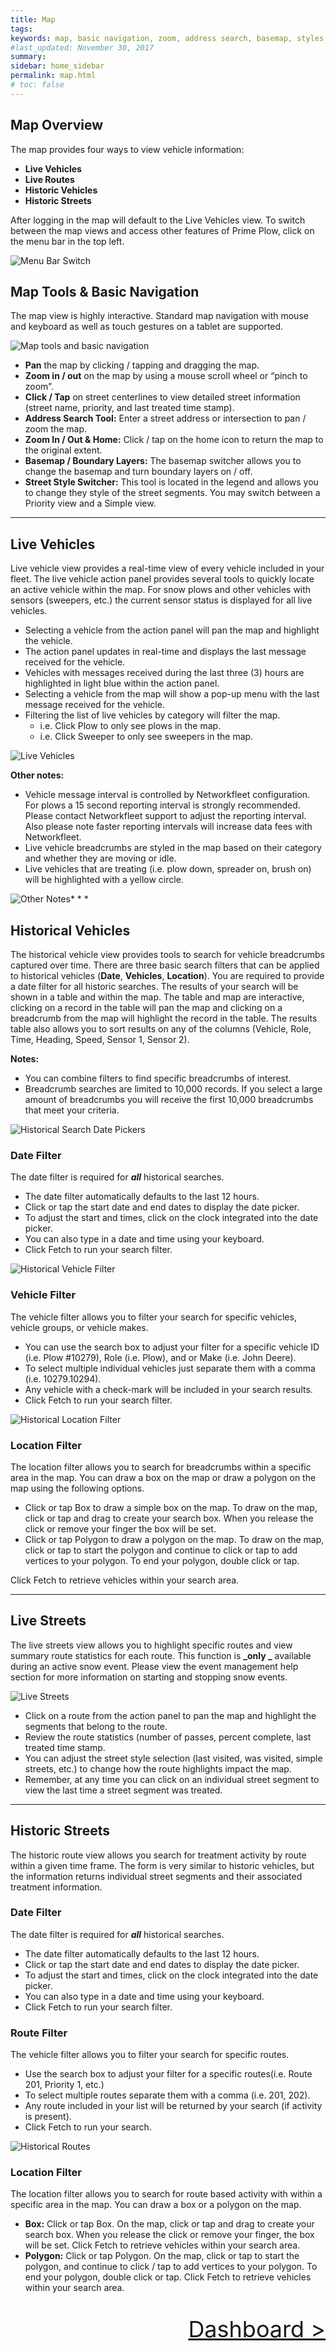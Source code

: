 ```yaml
---
title: Map
tags:
keywords: map, basic navigation, zoom, address search, basemap, styles, vehicles, filters
#last_updated: November 30, 2017
summary:
sidebar: home_sidebar
permalink: map.html
# toc: false
---
```


## Map Overview

The map provides four ways to view vehicle information:
* **Live Vehicles**
* **Live Routes**
* **Historic Vehicles**
* **Historic Streets**

After logging in the map will default to the Live Vehicles view. To switch between the map views and access other features of Prime Plow, click on the menu bar in the top left.

![Menu Bar Switch](images/img/menu-bar-switch03.gif)

## Map Tools & Basic Navigation

The map view is highly interactive. Standard map navigation with mouse and keyboard as well as touch gestures on a tablet are supported.

![Map tools and basic navigation](images/img/maptools-basicnav.png)
* **Pan** the map by clicking / tapping and dragging the map.
* **Zoom in / out** on the map by using a mouse scroll wheel or “pinch to zoom”.
* **Click / Tap** on street centerlines to view detailed street information (street name, priority, and last treated time stamp).
* **Address Search Tool:** Enter a street address or intersection to pan / zoom the map.
* **Zoom In / Out & Home:** Click / tap on the home icon to return the map to the original extent.
* **Basemap / Boundary Layers:** The basemap switcher allows you to change the basemap and turn boundary layers on / off.
* **Street Style Switcher:** This tool is located in the legend and allows you to change they style of the street segments. You may switch between a Priority view and a Simple view.

* * *

## Live Vehicles

Live vehicle view provides a real-time view of every vehicle included in your fleet. The live vehicle action panel provides several tools to quickly locate an active vehicle within the map. For snow plows and other vehicles with sensors (sweepers, etc.) the current sensor status is displayed for all live vehicles.

* Selecting a vehicle from the action panel will pan the map and highlight the vehicle.
* The action panel updates in real-time and displays the last message received for the vehicle.
* Vehicles with messages received during the last three (3) hours are highlighted in light blue within the action panel.
* Selecting a vehicle from the map will show a pop-up menu with the last message received for the vehicle.
* Filtering the list of live vehicles by category will filter the map.
    * i.e. Click Plow to only see plows in the map.
    * i.e. Click Sweeper to only see sweepers in the map.

![Live Vehicles](images/img/livevehicles.png)

**Other notes:**

* Vehicle message interval is controlled by Networkfleet configuration. For plows a 15 second reporting interval is strongly recommended. Please contact Networkfleet support to adjust the reporting interval. Also please note faster reporting intervals will increase data fees with Networkfleet.
* Live vehicle breadcrumbs are styled in the map based on their category and whether they are moving or idle.
* Live vehicles that are treating (i.e. plow down, spreader on, brush on) will be highlighted with a yellow circle.

![Other Notes](images/img/other-notes.png)* * *

## Historical Vehicles

The historical vehicle view provides tools to search for vehicle breadcrumbs captured over time. There are three basic search filters that can be applied to historical vehicles (**Date**, **Vehicles**, **Location**). You are required to provide a date filter for all historic searches. The results of your search will be shown in a table and within the map. The table and map are interactive, clicking on a record in the table will pan the map and clicking on a breadcrumb from the map will highlight the record in the table. The results table also allows you to sort results on any of the columns (Vehicle, Role, Time, Heading, Speed, Sensor 1, Sensor 2).

**Notes:**
* You can combine filters to find specific breadcrumbs of interest.
* Breadcrumb searches are limited to 10,000 records. If you select a large amount of breadcrumbs you will receive the first 10,000 breadcrumbs that meet your criteria.

![Historical Search Date Pickers](images/img/historical_search_date_pickers.gif)

### Date Filter
The date filter is required for **_all_** historical searches.
* The date filter automatically defaults to the last 12 hours.
* Click or tap the start date and end dates to display the date picker.  
* To adjust the start and times, click on the clock integrated into the date picker.
* You can also type in a date and time using your keyboard.
* Click Fetch to run your search filter.

![Historical Vehicle Filter](images/img/historical_vehicle_filter02.gif)

### Vehicle Filter
The vehicle filter allows you to filter your search for specific vehicles, vehicle groups, or vehicle makes.
* You can use the search box to adjust your filter for a specific vehicle ID (i.e. Plow #10279), Role (i.e. Plow), and or Make (i.e. John Deere).
* To select multiple individual vehicles just separate them with a comma (i.e. 10279.10294).
* Any vehicle with a check-mark will be included in your search results.
* Click Fetch to run your search filter.

![Historical Location Filter](images/img/historical_locationfilter_01.gif)

### Location Filter
The location filter allows you to search for breadcrumbs within a specific area in the map. You can draw a box on the map or draw a polygon on the map using the following options.

* Click or tap Box to draw a simple box on the map. To draw on the map, click or tap and drag to create your search box. When you release the click or remove your finger the box will be set.
* Click or tap Polygon to draw a polygon on the map. To draw on the map, click or tap to start the polygon and continue to click or tap to add vertices to your polygon. To end your polygon, double click or tap.

Click Fetch to retrieve vehicles within your search area.

* * *

## Live Streets

The live streets view allows you to highlight specific routes and view summary route statistics for each route. This function is **_only _** available during an active snow event. Please view the event management help section for more information on starting and stopping snow events.

![Live Streets](images/img/livestreets.png)

* Click on a route from the action panel to pan the map and highlight the segments that belong to the route.
* Review the route statistics (number of passes, percent complete, last treated time stamp.
* You can adjust the street style selection (last visited, was visited, simple streets, etc.) to change how the route highlights impact the map.
* Remember, at any time you can click on an individual street segment to view the last time a street segment was treated.

* * *

## Historic Streets

The historic route view allows you search for treatment activity by route within a given time frame. The form is very similar to historic vehicles, but the information returns individual street segments and their associated treatment information.

### Date Filter
The date filter is required for **_all_** historical searches.
* The date filter automatically defaults to the last 12 hours.
* Click or tap the start date and end dates to display the date picker.  
* To adjust the start and times, click on the clock integrated into the date picker.
* You can also type in a date and time using your keyboard.
* Click Fetch to run your search filter.

### Route Filter
The vehicle filter allows you to filter your search for specific routes.
* Use the search box to adjust your filter for a specific routes(i.e. Route 201, Priority 1, etc.)
* To select multiple routes separate them with a comma (i.e. 201, 202).
* Any route included in your list will be returned by your search (if activity is present).
* Click Fetch to run your search.

![Historical Routes](images/img/historical_routes.gif)

### Location Filter
The location filter allows you to search for route based activity with within a specific area in the map. You can draw a box or a polygon on the map.

* **Box:** Click or tap Box. On the map, click or tap and drag to create your search box. When you release the click or remove your finger, the box will be set. Click Fetch to retrieve vehicles within your search area.
* **Polygon:** Click or tap Polygon. On the map, click or tap to start the polygon, and continue to click / tap to add vertices to your polygon. To end your polygon, double click or tap. Click Fetch to retrieve vehicles within your search area.


<div style="text-align: right">
<a href="dashboard.html"><p style="font-size:36px;">Dashboard > </p></a>
</div>
